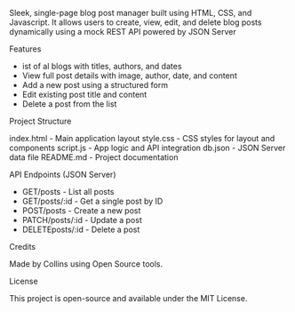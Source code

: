 
Sleek, single-page blog post manager built using HTML, CSS, and Javascript. It allows users to create, view, edit, and delete blog posts dynamically using a mock REST API powered by JSON Server


Features

- ist of al blogs with titles, authors, and dates
- View full post details with image, author, date, and content
- Add a new post using a structured form
- Edit existing post title and content
- Delete a post from the list


Project Structure

index.html         - Main application layout
style.css          - CSS styles for layout and components
script.js          - App logic and API integration
db.json            - JSON Server data file
README.md          - Project documentation


API Endpoints (JSON Server)
- GET/posts        - List all posts
- GET/posts/:id    - Get a single post by ID
- POST/posts       - Create a new post
- PATCH/posts/:id  - Update a post
- DELETEposts/:id  - Delete a post


Credits

Made by Collins using Open Source tools.


License

This project is open-source and available under the MIT License.
